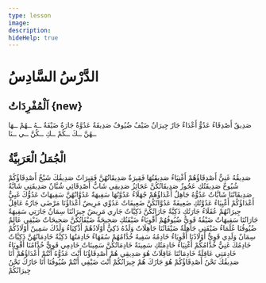 ```yaml
---
type: lesson
image:
description:
hideHelp: true
---
```


# الدَّرْسُ السَّادِسُ

## اَلْمُفْرِدَاتُ {new}

صَدِيقٌ
أَصْدِقَاءُ
عَدُوٌّ
أَعْدَاءٌ
جَارٌ
جِيرَانٌ
ضَيْفٌ
ضُيُوفٌ
صَدِيقَةٌ
عَدُوَّةٌ
جَارَةٌ
ضَيْفَةٌ
ــهُ
ــهُمْ
ــهَا
ــهُنَّ
ــكَ
ــكُمْ
ــكِ
ــكُنَّ
ــي
ــنَا

## الْجُمَلُ الْعَرَبِيَّةُ

صَدِيقُهُ غَنِيٌّ
أَصْدِقَاؤُهُمْ أَغْنِيَاءُ
صَدِيقَتُهَا فَقِيرَةٌ
صَدِيقَاتُهُنَّ فَقِيرَاتٌ
صَدِيقُكَ شَيْخٌ
أَصْدِقَاؤُكُمْ شُيُوخٌ
صَدِيقَتُكِ عَجُوزٌ
صَدِيقَاتُكُنَّ عَجَائِزُ
صَدِيقِي شَابٌّ
أَصْدِقَائِي شُبَّانٌ
صَدِيقَتِي شَابَّةٌ
صَدِيقَاتُنَا شَابَّاتٌ
عَدُوُّهُ جَاهِلٌ
أَعْدَاؤُهُمْ جُهَلَاءُ
عَدُوَّتُهَا سَفِيهَةٌ
عَدُوَّاتُهُنَّ سَفِيهَاتٌ
عَدُوُّكَ غَبِيٌّ
أَعْدَاؤُكُمْ أَغْبِيَاءُ
عَدُوَّتُكِ ضَعِيفَةٌ
عَدُوَّاتُكُنَّ ضَعِيفَاتٌ
عَدُوِّي مَرِيضٌ
أَعْدَاؤُنَا مَرْضَى
جَارُهُ عَاقِلٌ
جِيرَانُهُمْ عُقَلَاءُ
جَارَتُكِ ذَكِيَّةٌ
جَارَاتُكُنَّ ذَكِيَّاتٌ
جَارِي مَرِيضٌ
جِيرَانُنَا سِمَانٌ
جَارَتِي سَفِيهَةٌ
جَارَاتُنَا سَفِيهَاتٌ
ضَيْفُهُ قَوِيٌّ
ضُيُوفُهُمْ أَقْوِيَاءُ
ضَيْفَتُكِ صَحِيحَةٌ
ضَيْفَاتُكُنَّ صَحِيحَاتٌ
ضَيْفِي عَالِمٌ
ضُيُوفُنَا عُلَمَاءُ
ضَيْفَتِي جَاهِلَةٌ
ضَيْفَاتُنَا جَاهِلَاتٌ
وَلَدُهُ ذَكِيٌّ
أَوْلَادُهُمْ أَذْكِيَاءُ
وَلَدُكَ سَمِينٌ
أَوْلَادُكُمْ سِمَانٌ
وَلَدِي قَوِيٌّ
أَوْلَادُنَا أَقْوِيَاءُ
خَادِمُهُ سَفِيهٌ
خُدَّامُهُمْ سُفَهَاءُ
خَادِمَتُهَا ذَكِيَّةٌ
خَادِمَاتُهُنَّ ذَكِيَّاتٌ
خَادِمُكَ غَنِيٌّ
خُدَّامُكُمْ أَغْنِيَاءُ
خَادِمَتُكِ سَمِينَةٌ
خَادِمَاتُكُنَّ سَمِينَاتٌ
خَادِمِي قَوِيٌّ
خُدَّامُنَا أَقْوِيَاءُ
خَادِمَتِي عَاقِلَةٌ
خَادِمَاتُنَا عَاقِلَاتٌ
هُوَ صَدِيقِي
هُمْ أَصْدِقَاؤُنَا
أَنْتَ عَدُوُّهُ
أَنْتُمْ أَعْدَاؤُهُمْ
أَنَا صَدِيقُكَ
نَحْنُ أَصْدِقَاؤُكُمْ
هُوَ جَارُكَ
هُمْ جِيرَانُكُمْ
أَنْتَ ضَيْفِي
أَنْتُمْ ضُيُوفُنَا
أَنَا جَارُكَ
نَحْنُ جِيرَانُكُمْ
